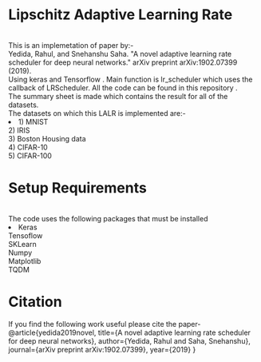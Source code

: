 # Lipschitz Adaptive Learning Rate
<br>
This is an implemetation of paper by:- <br>
Yedida, Rahul, and Snehanshu Saha. "A novel adaptive learning rate scheduler for deep neural networks." arXiv preprint arXiv:1902.07399 (2019).
<br>
Using keras and Tensorflow . Main function is lr_scheduler which uses the callback of LRScheduler. All the code can be found in this repository . <br>
The summary sheet is made which contains the result for all of the datasets.<br>
The datasets on which this LALR is implemented are:-<br>
<li>
  1) MNIST <br>
  2) IRIS <br>
  3) Boston Housing data <br>
  4) CIFAR-10 <br>
  5) CIFAR-100 <br>
</li>

# Setup Requirements 
<br>
The code uses the following packages that must be installed <br>
<li>
  Keras<br>
  Tensoflow<br>
  SKLearn<br>
  Numpy <br>
  Matplotlib<br>
  TQDM<br>
</li>

# Citation
If you find the following work useful please cite the paper-<br>
@article{yedida2019novel,
  title={A novel adaptive learning rate scheduler for deep neural networks},
  author={Yedida, Rahul and Saha, Snehanshu},
  journal={arXiv preprint arXiv:1902.07399},
  year={2019}
}
